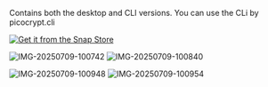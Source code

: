 
Contains both the desktop and CLI versions. You can use the CLi by picocrypt.cli

[![Get it from the Snap Store](https://snapcraft.io/en/dark/install.svg)](https://snapcraft.io/picocrypt-tsugu)

![IMG-20250709-100742](https://i.postimg.cc/WzKT88JN/IMG-20250709-100742.jpg)
![IMG-20250709-100840](https://i.postimg.cc/fTGM0HN5/IMG-20250709-100840.jpg)

![IMG-20250709-100948](https://i.postimg.cc/CM6hwhr3/IMG-20250709-100948.jpg)
![IMG-20250709-100954](https://i.postimg.cc/7YGx6Fpf/IMG-20250709-100954.jpg)
